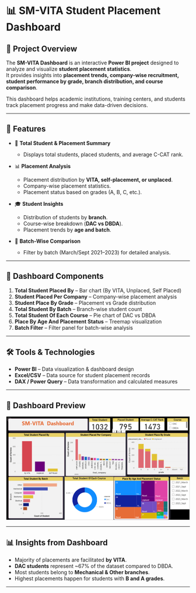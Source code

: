 # 📊 SM-VITA Student Placement Dashboard

## 📌 Project Overview
The **SM-VITA Dashboard** is an interactive **Power BI project** designed to analyze and visualize **student placement statistics**.  
It provides insights into **placement trends, company-wise recruitment, student performance by grade, branch distribution, and course comparison**.  

This dashboard helps academic institutions, training centers, and students track placement progress and make data-driven decisions.

---

## 🚀 Features
- 📌 **Total Student & Placement Summary**  
  - Displays total students, placed students, and average C-CAT rank.
  
- 📊 **Placement Analysis**
  - Placement distribution by **VITA, self-placement, or unplaced**.
  - Company-wise placement statistics.
  - Placement status based on grades (A, B, C, etc.).

- 🎓 **Student Insights**
  - Distribution of students by **branch**.
  - Course-wise breakdown (**DAC vs DBDA**).
  - Placement trends by **age and batch**.

- 📅 **Batch-Wise Comparison**
  - Filter by batch (March/Sept 2021–2023) for detailed analysis.

---

## 📂 Dashboard Components
1. **Total Student Placed By** – Bar chart (By VITA, Unplaced, Self Placed)  
2. **Student Placed Per Company** – Company-wise placement analysis  
3. **Student Place By Grade** – Placement vs Grade distribution  
4. **Total Student By Batch** – Branch-wise student count  
5. **Total Student Of Each Course** – Pie chart of DAC vs DBDA  
6. **Place By Age And Placement Status** – Treemap visualization  
7. **Batch Filter** – Filter panel for batch-wise analysis  

---

## 🛠️ Tools & Technologies
- **Power BI** – Data visualization & dashboard design  
- **Excel/CSV** – Data source for student placement records  
- **DAX / Power Query** – Data transformation and calculated measures  

---

## 📸 Dashboard Preview
![Dashboard Preview](Data-Visualization-on-SM-VITA.PNG)  

---

## 📊 Insights from Dashboard
- Majority of placements are facilitated **by VITA**.  
- **DAC students** represent ~67% of the dataset compared to DBDA.  
- Most students belong to **Mechanical & Other branches**.  
- Highest placements happen for students with **B and A grades**.  

---

